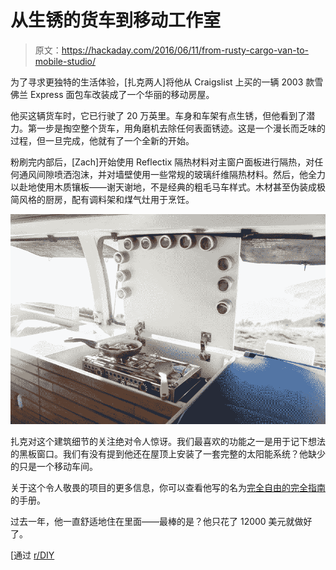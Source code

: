# 从生锈的货车到移动工作室

> 原文：<https://hackaday.com/2016/06/11/from-rusty-cargo-van-to-mobile-studio/>

为了寻求更独特的生活体验，[扎克两人]将他从 Craigslist 上买的一辆 2003 款雪佛兰 Express 面包车改装成了一个华丽的移动房屋。

他买这辆货车时，它已行驶了 20 万英里。车身和车架有点生锈，但他看到了潜力。第一步是掏空整个货车，用角磨机去除任何表面锈迹。这是一个漫长而乏味的过程，但一旦完成，他就有了一个全新的开始。

粉刷完内部后，[Zach]开始使用 Reflectix 隔热材料对主窗户面板进行隔热，对任何通风间隙喷洒泡沫，并对墙壁使用一些常规的玻璃纤维隔热材料。然后，他全力以赴地使用木质镶板——谢天谢地，不是经典的粗毛马车样式。木材甚至伪装成极简风格的厨房，配有调料架和煤气灶用于烹饪。

[![Mobile kitchen](img/b84711ce13c24f85727d390fab16eb71.png)](https://hackaday.com/wp-content/uploads/2016/06/wsqc44m1.jpg)

扎克对这个建筑细节的关注绝对令人惊讶。我们最喜欢的功能之一是用于记下想法的黑板窗口。我们有没有提到他还在屋顶上安装了一套完整的太阳能系统？他缺少的只是一个移动车间。

关于这个令人敬畏的项目的更多信息，你可以查看他写的名为[完全自由的完全指南](http://thevanual.com/)的手册。

过去一年，他一直舒适地住在里面——最棒的是？他只花了 12000 美元就做好了。

[通过 [r/DIY](http://reddit.com/r/DIY/comments/4n7ku1/how_i_converted_a_rusty_cargo_van_into_a_unique)